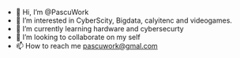 - 👋 Hi, I’m @PascuWork
- 👀 I’m interested in CyberScity, Bigdata, calyitenc and videogames. 
- 🌱 I’m currently learning hardware and cybersecurty
- 💞️ I’m looking to collaborate on my self
- 📫 How to reach me pascuwork@gmal.com

<!---
PascuWork/PascuWork is a ✨ special ✨ repository because its `README.md` (this file) appears on your GitHub profile.
You can click the Preview link to take a look at your changes.
--->
